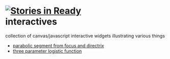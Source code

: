 [![Stories in Ready](http://badge.waffle.io/jtauber/interactives.png)](http://waffle.io/jtauber/interactives)  
interactives
============

collection of canvas/javascript interactive widgets illustrating various things

* [parabolic segment from focus and directrix](http://jtauber.github.io/interactives/parabola/focus_and_directrix.html) 
* [three parameter logistic function](http://jtauber.github.io/interactives/logistic/3pl.html)
